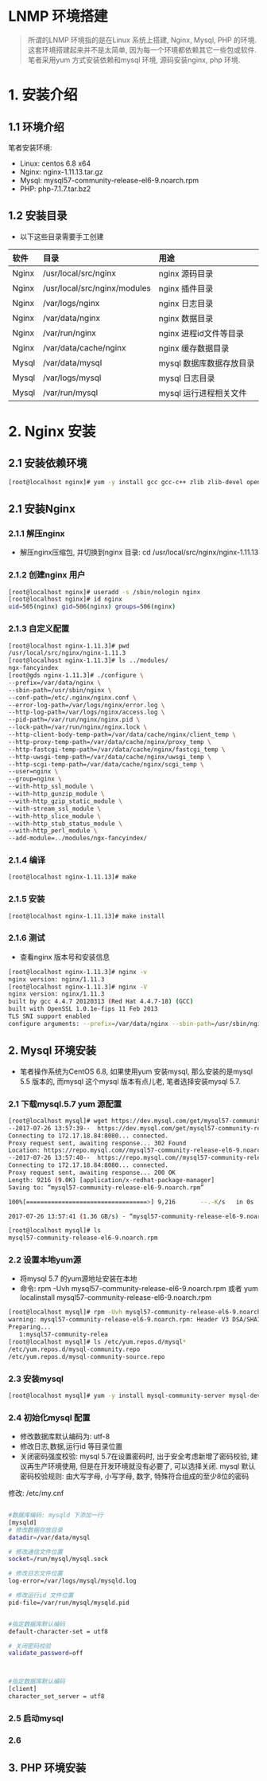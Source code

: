 # LNMP 环境搭建
> 所谓的LNMP 环境指的是在Linux 系统上搭建, Nginx, Mysql, PHP 的环境. 这套环境搭建起来并不是太简单, 因为每一个环境都依赖其它一些包或软件. 笔者采用yum 方式安装依赖和mysql 环境, 源码安装nginx, php 环境.


# 1. 安装介绍

## 1.1 环境介绍
笔者安装环境:
* Linux: centos 6.8 x64
* Nginx: nginx-1.11.13.tar.gz
* Mysql: mysql57-community-release-el6-9.noarch.rpm
* PHP: php-7.1.7.tar.bz2

## 1.2 安装目录 
* 以下这些目录需要手工创建

| 软件 | 目录 | 用途 |
| :--- | :--- | :---|
| Nginx | /usr/local/src/nginx | nginx 源码目录 |
| Nginx | /usr/local/src/nginx/modules | nginx 插件目录
| Nginx | /var/logs/nginx | nginx 日志目录 |
| Nginx | /var/data/nginx | nginx 数据目录 |
| Nginx | /var/run/nginx | nginx 进程id文件等目录 |
| Nginx | /var/data/cache/nginx | nginx 缓存数据目录 | 
| Mysql | /var/data/mysql | mysql 数据库数据存放目录 |
| Mysql | /var/logs/mysql | mysql 日志目录  |
| Mysql | /var/run/mysql | mysql 运行进程相关文件 |






# 2. Nginx 安装

## 2.1 安装依赖环境

```bash
[root@localhost nginx]# yum -y install gcc gcc-c++ zlib zlib-devel openssl openssl-devel pcre-devel
```

## 2.1 安装Nginx

### 2.1.1 解压nginx
* 解压nginx压缩包, 并切换到nginx 目录: cd /usr/local/src/nginx/nginx-1.11.13

### 2.1.2 创建nginx 用户

```bash
[root@localhost nginx]# useradd -s /sbin/nologin nginx
[root@localhost nginx]# id nginx
uid=505(nginx) gid=506(nginx) groups=506(nginx)
```

### 2.1.3 自定义配置
```bash
[root@localhost nginx-1.11.3]# pwd
/usr/local/src/nginx/nginx-1.11.3
[root@localhost nginx-1.11.3]# ls ../modules/
ngx-fancyindex
[root@gds nginx-1.11.3]# ./configure \
--prefix=/var/data/nginx \
--sbin-path=/usr/sbin/nginx \
--conf-path=/etc/.nginx/nginx.conf \
--error-log-path=/var/logs/nginx/error.log \
--http-log-path=/var/logs/nginx/access.log \
--pid-path=/var/run/nginx/nginx.pid \
--lock-path=/var/run/nginx/nginx.lock \
--http-client-body-temp-path=/var/data/cache/nginx/client_temp \
--http-proxy-temp-path=/var/data/cache/nginx/proxy_temp \
--http-fastcgi-temp-path=/var/data/cache/nginx/fastcgi_temp \
--http-uwsgi-temp-path=/var/data/cache/nginx/uwsgi_temp \
--http-scgi-temp-path=/var/data/cache/nginx/scgi_temp \
--user=nginx \
--group=nginx \
--with-http_ssl_module \
--with-http_gunzip_module \
--with-http_gzip_static_module \
--with-stream_ssl_module \
--with-http_slice_module \
--with-http_stub_status_module \
--with-http_perl_module \
--add-module=../modules/ngx-fancyindex/
```

### 2.1.4 编译
```bash
[root@localhost nginx-1.11.13]# make
```

### 2.1.5 安装
```bash
[root@localhost nginx-1.11.13]# make install
```

### 2.1.6 测试
* 查看nginx 版本号和安装信息

```bash
[root@localhost nginx-1.11.3]# nginx -v
nginx version: nginx/1.11.3
[root@localhost nginx-1.11.3]# nginx -V
nginx version: nginx/1.11.3
built by gcc 4.4.7 20120313 (Red Hat 4.4.7-18) (GCC) 
built with OpenSSL 1.0.1e-fips 11 Feb 2013
TLS SNI support enabled
configure arguments: --prefix=/var/data/nginx --sbin-path=/usr/sbin/nginx --conf-path=/etc/.nginx/nginx.conf --error-log-path=/var/logs/nginx/error.log --http-log-path=/var/logs/nginx/access.log --pid-path=/var/run/nginx/nginx.pid --lock-path=/var/run/nginx/nginx.lock --http-client-body-temp-path=/var/data/cache/nginx/client_temp --http-proxy-temp-path=/var/data/cache/nginx/proxy_temp --http-fastcgi-temp-path=/var/data/cache/nginx/fastcgi_temp --http-uwsgi-temp-path=/var/data/cache/nginx/uwsgi_temp --http-scgi-temp-path=/var/data/cache/nginx/scgi_temp --user=nginx --group=nginx --with-http_ssl_module --with-http_gunzip_module --with-http_gzip_static_module --with-stream_ssl_module --with-http_slice_module --with-http_stub_status_module --with-http_perl_module
```

## 2. Mysql 环境安装
* 笔者操作系统为CentOS 6.8, 如果使用yum 安装mysql, 那么安装的是mysql 5.5 版本的, 而mysql 这个mysql 版本有点儿老, 笔者选择安装mysql 5.7.

### 2.1 下载mysql.5.7 yum 源配置

```bash
[root@localhost mysql]# wget https://dev.mysql.com/get/mysql57-community-release-el6-9.noarch.rpm
--2017-07-26 13:57:39--  https://dev.mysql.com/get/mysql57-community-release-el6-9.noarch.rpm
Connecting to 172.17.18.84:8080... connected.
Proxy request sent, awaiting response... 302 Found
Location: https://repo.mysql.com//mysql57-community-release-el6-9.noarch.rpm [following]
--2017-07-26 13:57:40--  https://repo.mysql.com//mysql57-community-release-el6-9.noarch.rpm
Connecting to 172.17.18.84:8080... connected.
Proxy request sent, awaiting response... 200 OK
Length: 9216 (9.0K) [application/x-redhat-package-manager]
Saving to: “mysql57-community-release-el6-9.noarch.rpm”

100%[==================================>] 9,216       --.-K/s   in 0s      

2017-07-26 13:57:41 (1.36 GB/s) - “mysql57-community-release-el6-9.noarch.rpm” saved [9216/9216]

[root@localhost mysql]# ls
mysql57-community-release-el6-9.noarch.rpm

```

### 2.2 设置本地yum源
* 将mysql 5.7 的yum源地址安装在本地
* 命令: rpm -Uvh mysql57-community-release-el6-9.noarch.rpm 或者 yum localinstall mysql57-community-release-el6-9.noarch.rpm 

```bash
[root@localhost mysql]# rpm -Uvh mysql57-community-release-el6-9.noarch.rpm
warning: mysql57-community-release-el6-9.noarch.rpm: Header V3 DSA/SHA1 Signature, key ID 5072e1f5: NOKEY
Preparing...                                                            (100########################################### [100%]
   1:mysql57-community-relea                                            ( 65########################################### [100%]
[root@localhost mysql]# ls /etc/yum.repos.d/mysql*
/etc/yum.repos.d/mysql-community.repo
/etc/yum.repos.d/mysql-community-source.repo   

```

### 2.3 安装mysql

```bash
[root@localhost mysql]# yum -y install mysql-community-server mysql-devel

```

### 2.4 初始化mysql 配置
* 修改数据库默认编码为: utf-8
* 修改日志,数据,运行id 等目录位置
* 关闭密码强度校验: mysql 5.7在设置密码时, 出于安全考虑新增了密码校验, 建议再生产环境使用, 但是在开发环境就没有必要了, 可以选择关闭. 
mysql 默认密码校验规则: 由大写字母, 小写字母, 数字, 特殊符合组成的至少8位的密码

修改: /etc/my.cnf 
```bash

#数据库编码: mysqld 下添加一行 
[mysqld]
# 修改数据存放目录
datadir=/var/data/mysql

# 修改通信文件位置
socket=/run/mysql/mysql.sock

# 修改日志文件位置
log-error=/var/logs/mysql/mysqld.log

# 修改运行id 文件位置
pid-file=/var/run/mysql/mysqld.pid


#指定数据库默认编码
default-character-set = utf8 

# 关闭密码校验
validate_password=off



#指定数据库默认编码
[client]
character_set_server = utf8
```

### 2.5 启动mysql



### 2.6 






## 3. PHP 环境安装 


























